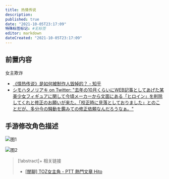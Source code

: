 ```yaml
---
title: 热情传说
description:
published: true
date: "2021-10-05T23:17:09"
特殊标签标记: #无标签
editor: markdown
dateCreated: "2021-10-05T23:17:09"
---
```


## 前置内容

女主欺诈

+   [《情热传说》是如何被制作人毁掉的？ - 知乎](https://zhuanlan.zhihu.com/p/25901470)
+   [シモハタノリアキ on Twitter: "去年の10月くらいにWEB記事としてあげた某美少女フィギュアに関して今頃メーカーから文面にある「ヒロイン」を削除してくれと修正のお願いが来た。「校正時に見落としておりました」とのことだが、多分今の騒動を鑑みての修正依頼なんだろうなぁ。"](https://archive.is/jhFY2 "https://twitter.com/billy_P/status/562222386984914946")

<!--
[『テイルズ オブ ゼスティリア』より、アリーシャが立体化！ - 電撃ホビーウェブ](https://web.archive.org/web/20211005123240/https://hobby.dengeki.com/news/39018/)
-->

## 手游修改角色描述

![图1](https://web.archive.org/web/20211005123221im_/http://livedoor.4.blogimg.jp/hatima/imgs/7/9/79bcf57e.jpg)

![图2](https://web.archive.org/web/20211005123221im_/https://i.imgur.com/pfJqahM.jpg)

> [!abstract]+ 相关链接
> + [[閒聊] TOZ女主角 - PTT 熱門文章 Hito](https://web.archive.org/web/20211005123221/https://ptthito.com/talesseries/m-1422848449-a-0a2/)
